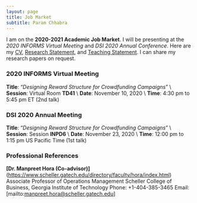 ```yaml
---
layout: page
title: Job Market
subtitle: Param Chhabra
---
```


I am on the **2020-2021 Academic Job Market**. I will be presenting at the *2020 INFORMS Virtual Meeting* and *DSI 2020 Annual Conference*. Here are my [CV](https://drive.google.com/file/d/1Fu2OzbBZbp10vbxTjxKYcSF-b2y0LDkd/view?usp=sharing), [Research Statement](https://drive.google.com/file/d/1MaN-eJLWU3n8QYe6zc5hCCtrubrD0aVD/view?usp=sharing), and [Teaching Statement](https://drive.google.com/file/d/1HySroIrA78BWHwNt41104Z45hRUpCinM/view?usp=sharing). I can share my research papers on request.

### 2020 INFORMS Virtual Meeting

**Title**: “*Designing Reward Structure for Crowdfunding Campaigns*” \\
**Session**: Virtual Room **TD41** \\
**Date**: November 10, 2020 \\
**Time**: 4:30 pm to 5:45 pm ET (2nd talk)

### DSI 2020 Annual Meeting

**Title**: “*Designing Reward Structure for Crowdfunding Campaigns*” \\
**Session**: Session **INPD6** \\
**Date**: November 23, 2020 \\
**Time**: 12:00 pm to 1:15 pm US Pacific Time (1st talk)

### Professional References
**[Dr. Manpreet Hora (Co-advisor)]**(https://www.scheller.gatech.edu/directory/faculty/hora/index.html)
Associate Professor of Operations Management
Scheller College of Business, Georgia Institute of Technology
Phone: +1-404-385-3465
Email: [mailto:manpreet.hora@scheller.gatech.edu]


